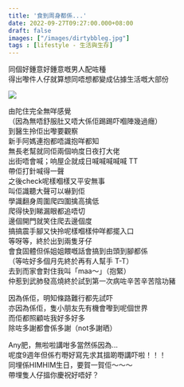 ```yaml
---
title: '食到周身都係...'
date: 2022-09-27T09:27:00.000+08:00
draft: false
images: ["/images/dirtybbleg.jpg"]
tags : [lifestyle - 生活與生存]
---
```


同個好鍾意好鍾意嘅男人配咗種  
得出嚟件人仔就算想同唔想都變成佔據生活嘅大部份  

![](/images/dirtybbleg.jpg)

由陀住完全無咩感覺  
（因為無唔舒服肚又唔大係佢踢踢吓嗰陣幾過癮）  
到醫生拎佢出嚟要觀察  
新手阿媽連抱都唔識抱咩都知  
無長老幫就同佢兩個响度日夜打大佬  
出街唔會喊；响屋企就成日喊喊喊喊喊 TT  
帶佢打針喊得一聲  
之後check呢樣嗰樣又平安無事  
叫佢識聽大聲可以嚇到佢  
學識翻身周圍爬四圍擒高擒低  
爬得快到睇漏眼都追唔切  
邊個開門就笑住爬去邊個度  
搞搞震手腳又快拎呢樣嗰樣仲咩都擺入口  
等呀等，終於出到兩隻牙仔  
會食固體但係姐姐餵嘅話會搞到由頭到腳都係  
（等咗好多個月先終於再有人幫手 T-T）  
去到而家會對住我叫「maa～」（抱緊）  
仲惹到武肺發高燒終於試到第一次病咗辛苦辛苦陰功豬  
  
因為係佢，明知條路難行都先試吓  
亦因為係佢，隻小朋友先有機會嚟到呢個世界  
而佢都照顧咗我好多好多  
除咗多謝都會係多謝（not多謝晒）  

Any肥，無啦啦講咁多當然係因為...  
呢度9週年但係冇嘢好寫先求其搵啲嘢講吓啦！！！  
同埋係HIMHIM生日，要賀一賀佢～～～  
帶埋隻人仔搵你慶祝好唔好？  
